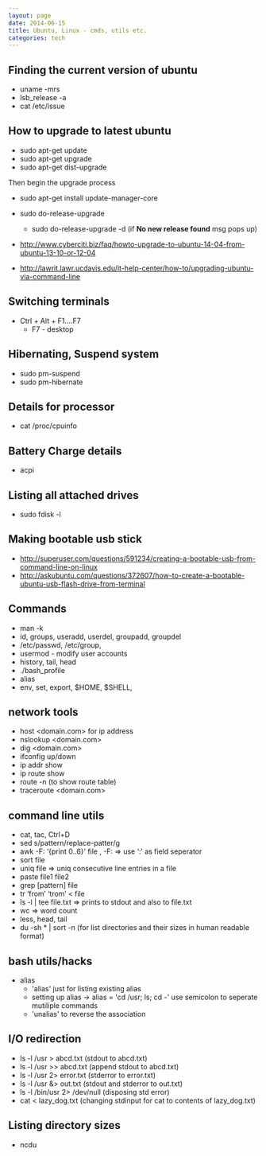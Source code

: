 ```yaml
---
layout: page
date: 2014-06-15
title: Ubuntu, Linux - cmds, utils etc.
categories: tech
---
```


## Finding the current version of ubuntu
- uname -mrs
- lsb_release -a
- cat /etc/issue

## How to upgrade to latest ubuntu

* sudo apt-get update
* sudo apt-get upgrade
* sudo apt-get dist-upgrade

Then begin the upgrade process


* sudo apt-get install update-manager-core
* sudo do-release-upgrade
    - sudo do-release-upgrade -d (if **No new release found** msg pops up)

* <http://www.cyberciti.biz/faq/howto-upgrade-to-ubuntu-14-04-from-ubuntu-13-10-or-12-04>
* <http://lawrit.lawr.ucdavis.edu/it-help-center/how-to/upgrading-ubuntu-via-command-line>

## Switching terminals

* Ctrl + Alt + F1....F7
    - F7 - desktop

## Hibernating, Suspend system

* sudo pm-suspend
* sudo pm-hibernate

## Details for processor

* cat /proc/cpuinfo 

## Battery Charge details

* acpi

## Listing all attached drives

* sudo fdisk -l

## Making bootable usb stick

* <http://superuser.com/questions/591234/creating-a-bootable-usb-from-command-line-on-linux>
* <http://askubuntu.com/questions/372607/how-to-create-a-bootable-ubuntu-usb-flash-drive-from-terminal>

## Commands

* man -k <search item>
* id, groups, useradd, userdel, groupadd, groupdel
* /etc/passwd, /etc/group, 
* usermod - modify user accounts
* history, tail, head
* ./bash_profile
* alias
* env, set, export, $HOME, $SHELL, 

## network tools
* host <domain.com> for ip address
* nslookup <domain.com>
* dig <domain.com>
* ifconfig <interface> up/down
* ip addr show
* ip route show
* route -n (to show route table)
* traceroute <domain.com>

## command line utils

* cat, tac, Ctrl+D
* sed s/pattern/replace-patter/g <file> 
* awk -F: ‘{print $0..$6}’ file , -F: => use ‘:’ as field seperator
* sort file
* uniq file => uniq consecutive line entries in a file
* paste file1 file2 
* grep [pattern] file
* tr ‘from’ ‘trom’ < file
* ls -l | tee file.txt => prints to stdout and also to file.txt
* wc => word count
* less, head, tail
* du -sh * | sort -n (for list directories and their sizes in human readable format)


## bash utils/hacks
* alias
    - 'alias' just for listing existing alias
    - setting up alias -> alias = 'cd /usr; ls; cd -'
        use semicolon to seperate mutiliple commands
    - 'unalias' to reverse the association


## I/O redirection

* ls -l /usr > abcd.txt (stdout to abcd.txt)
* ls -l /usr >> abcd.txt (append stdout to abcd.txt)
* ls -l /usr 2> error.txt (stderror to error.txt)
* ls -l /usr &> out.txt (stdout and stderror to out.txt)
* ls -l /bin/usr 2> /dev/null (disposing std error)
* cat < lazy_dog.txt (changing stdinput for cat to contents of lazy_dog.txt)

## Listing directory sizes

* ncdu
